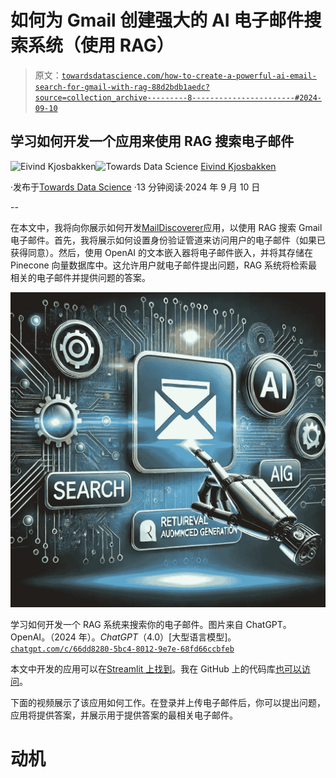 # 如何为 Gmail 创建强大的 AI 电子邮件搜索系统（使用 RAG）

> 原文：[`towardsdatascience.com/how-to-create-a-powerful-ai-email-search-for-gmail-with-rag-88d2bdb1aedc?source=collection_archive---------8-----------------------#2024-09-10`](https://towardsdatascience.com/how-to-create-a-powerful-ai-email-search-for-gmail-with-rag-88d2bdb1aedc?source=collection_archive---------8-----------------------#2024-09-10)

## 学习如何开发一个应用来使用 RAG 搜索电子邮件

[](https://oieivind.medium.com/?source=post_page---byline--88d2bdb1aedc--------------------------------)![Eivind Kjosbakken](https://oieivind.medium.com/?source=post_page---byline--88d2bdb1aedc--------------------------------)[](https://towardsdatascience.com/?source=post_page---byline--88d2bdb1aedc--------------------------------)![Towards Data Science](https://towardsdatascience.com/?source=post_page---byline--88d2bdb1aedc--------------------------------) [Eivind Kjosbakken](https://oieivind.medium.com/?source=post_page---byline--88d2bdb1aedc--------------------------------)

·发布于[Towards Data Science](https://towardsdatascience.com/?source=post_page---byline--88d2bdb1aedc--------------------------------) ·13 分钟阅读·2024 年 9 月 10 日

--

在本文中，我将向你展示如何开发[MailDiscoverer](https://maildiscoverer.streamlit.app/)应用，以使用 RAG 搜索 Gmail 电子邮件。首先，我将展示如何设置身份验证管道来访问用户的电子邮件（如果已获得同意）。然后，使用 OpenAI 的文本嵌入器将电子邮件嵌入，并将其存储在 Pinecone 向量数据库中。这允许用户就电子邮件提出问题，RAG 系统将检索最相关的电子邮件并提供问题的答案。

![](img/4fdc5aad4c64e2265d43a0acadecd413.png)

学习如何开发一个 RAG 系统来搜索你的电子邮件。图片来自 ChatGPT。OpenAI。（2024 年）。*ChatGPT*（4.0）[大型语言模型]。[`chatgpt.com/c/66dd8280-5bc4-8012-9e7e-68fd66ccbfeb`](https://chatgpt.com/c/66dd8280-5bc4-8012-9e7e-68fd66ccbfeb)

本文中开发的应用可以在[Streamlit 上找到](https://maildiscoverer.streamlit.app/)。我在 GitHub 上的代码库[也可以访问](https://github.com/EivindKjosbakken/maildiscoverer)。

下面的视频展示了该应用如何工作。在登录并上传电子邮件后，你可以提出问题，应用将提供答案，并展示用于提供答案的最相关电子邮件。

# 动机
